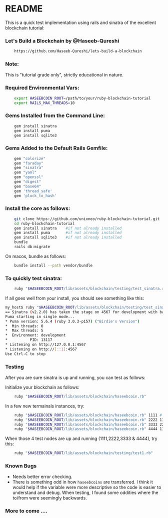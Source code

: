 # README

This is a quick test implementation using rails and sinatra of the excellent blockchain tutorial:

### Let's Build a Blockchain by @Haseeb-Qureshi

```bash
    https://github.com/Haseeb-Qureshi/lets-build-a-blockchain
```

### Note:  

This is "tutorial grade only", strictly educational in nature.


### Required Environmental Vars:

```bash
    export HASEEBCOIN_ROOT=/path/to/your/ruby-blockchain-tutorial   
    export RAILS_MAX_THREADS=10    
```

### Gems Installed from the Command Line:

```bash
    gem install sinatra
    gem install puma
    gem install sqlite3
```

### Gems Added to the Default Rails Gemfile:

```ruby
    gem "colorize"
    gem "faraday"
    gem "sinatra"
    gem "yaml"
    gem "openssl"
    gem "digest"
    gem "base64"
    gem 'thread_safe'
    gem 'pluck_to_hash'
```

### Install the core as follows:

```bash
    git clone https://github.com/unixneo/ruby-blockchain-tutorial.git
    cd ruby-blockchain-tutorial
    gem install sinatra    #if not already installed
    gem install puma       #if not already installed
    gem install sqlite3    #if not already installed
    bundle
    rails db:migrate
```

On macos, bundle as follows:

```bash
    bundle install --path vendor/bundle
```

### To quickly test sinatra:

```bash
    ruby "$HASEEBCOIN_ROOT/lib/assets/blockchain/testing/test_sinatra.rb"
```

If all goes well from your  install, you should see something like this:

```bash
my_host$ ruby "$HASEEBCOIN_ROOT/lib/assets/blockchain/testing/test_sinatra.rb"
== Sinatra (v2.2.0) has taken the stage on 4567 for development with backup from Puma
Puma starting in single mode...
* Puma version: 5.6.4 (ruby 3.0.3-p157) ("Birdie's Version")
*  Min threads: 0
*  Max threads: 5
*  Environment: development
*          PID: 13117
* Listening on http://127.0.0.1:4567
* Listening on http://[::1]:4567
Use Ctrl-C to stop
```

### Testing

After you are sure sinatra is up and running, you can test as follows:

Initialize your blockchain as follows:

```bash
    ruby "$HASEEBCOIN_ROOT/lib/assets/blockchain/haseebcoin.rb"
```

In a few new termainals instances, try:

```bash
    ruby "$HASEEBCOIN_ROOT/lib/assets/blockchain/haseebcoin.rb" 1111 # client on port 1111
    ruby "$HASEEBCOIN_ROOT/lib/assets/blockchain/haseebcoin.rb" 2222 1111 # client on port 2222
    ruby "$HASEEBCOIN_ROOT/lib/assets/blockchain/haseebcoin.rb" 3333 2222 # client on port 3333
    ruby "$HASEEBCOIN_ROOT/lib/assets/blockchain/haseebcoin.rb" 4444 1111 # client on port 4444
```

When those 4 test nodes are up and running (1111,2222,3333 & 4444), try this:

```bash
    ruby "$HASEEBCOIN_ROOT/lib/assets/blockchain/testing/test1.rb"
```

### Known Bugs

- Needs better error checking.   
- There is something odd in how `haseebcoins` are transferred.  I think it would help if the variable were more descriptive so the code is easier to understand and debug.  When testing, I found some oddities where the to/from were seemingly backwards.


### More to come .... 
